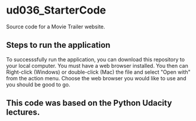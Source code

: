 # ud036_StarterCode
Source code for a Movie Trailer website.


## Steps to run the application
To successsfully run the application, you can download this repository to your local computer. You must have a web browser installed. You then can Right-click (Windows) or double-click (Mac) the file and select "Open with" from the action menu. Choose the web browser you would like to use and you should be good to go.

## This code was based on the Python Udacity lectures.
